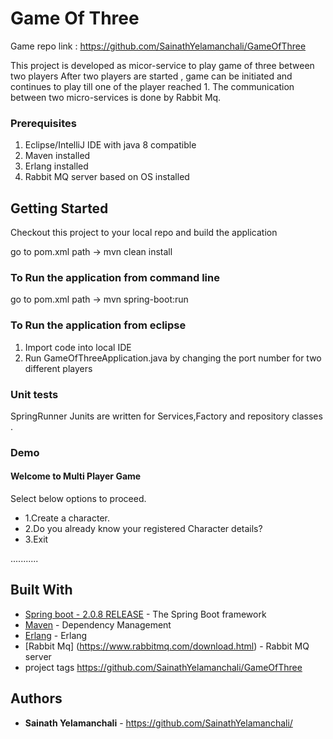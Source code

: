 # Game Of Three

Game repo link : https://github.com/SainathYelamanchali/GameOfThree

This project is developed as micor-service to play game of three between two players
After two players are started , game can be initiated and continues to play till one of the player reached 1.
The communication between two micro-services is done by Rabbit Mq.

### Prerequisites

1. Eclipse/IntelliJ IDE  with java 8 compatible
2. Maven installed
3. Erlang installed
4. Rabbit MQ server based on OS installed 

## Getting Started

Checkout this project to your local repo and build the application

go to pom.xml path -> mvn clean install

### To Run the application from command line
 
go to pom.xml path -> mvn spring-boot:run

### To Run the application from eclipse

1. Import code into local IDE
2. Run GameOfThreeApplication.java by changing the port number for two different players

### Unit tests

SpringRunner Junits are written for Services,Factory and repository classes .

### Demo 

   #### Welcome to Multi Player Game ###

  Select below options to proceed.
  
   * 1.Create a character.
   * 2.Do you already know your registered Character details?
   * 3.Exit

  ...........

## Built With

* [Spring boot - 2.0.8 RELEASE](https://docs.spring.io/spring-boot/docs/) - The Spring Boot framework
* [Maven](https://maven.apache.org/) - Dependency Management 
* [Erlang](https://www.erlang.org/downloads) - Erlang 
* [Rabbit Mq] (https://www.rabbitmq.com/download.html) - Rabbit MQ server
* project tags https://github.com/SainathYelamanchali/GameOfThree

## Authors

* **Sainath Yelamanchali** - https://github.com/SainathYelamanchali/